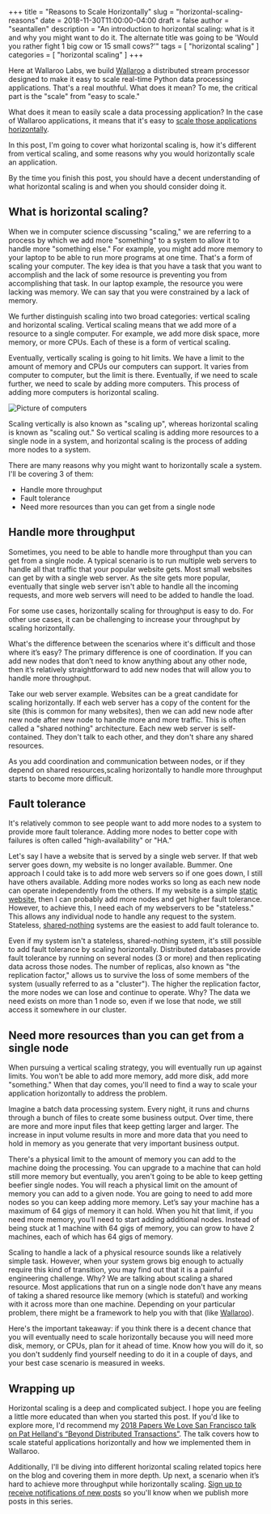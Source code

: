 +++
title = "Reasons to Scale Horizontally"
slug = "horizontal-scaling-reasons"
date = 2018-11-30T11:00:00-04:00
draft = false
author = "seantallen"
description = "An introduction to horizontal scaling: what is it and why you might want to do it. The alternate title was going to be 'Would you rather fight 1 big cow or 15 small cows?'"
tags = [
  "horizontal scaling"
]
categories = [
    "horizontal scaling"
]
+++

Here at Wallaroo Labs, we build [Wallaroo](https://github.com/wallaroolabs/wallaroo) a distributed stream processor designed to make it easy to scale real-time Python data processing applications. That's a real mouthful. What does it mean? To me, the critical part is the "scale" from "easy to scale."

What does it mean to easily scale a data processing application? In the case of Wallaroo applications, it means that it's easy to [scale those applications horizontally](https://en.wikipedia.org/wiki/Scalability#Horizontal_and_vertical_scaling). 

In this post, I'm going to cover what horizontal scaling is, how it's different from vertical scaling, and some reasons why you would horizontally scale an application. 

By the time you finish this post, you should have a decent understanding of what horizontal scaling is and when you should consider doing it. 

## What is horizontal scaling?

When we in computer science discussing "scaling," we are referring to a process by which we add more "something" to a system to allow it to handle more "something else." For example, you might add more memory to your laptop to be able to run more programs at one time. That's a form of scaling your computer. The key idea is that you have a task that you want to accomplish and the lack of some resource is preventing you from accomplishing that task. In our laptop example, the resource you were lacking was memory. We can say that you were constrained by a lack of memory.

We further distinguish scaling into two broad categories: vertical scaling and horizontal scaling. Vertical scaling means that we add more of a resource to a single computer. For example, we add more disk space, more memory, or more CPUs. Each of these is a form of vertical scaling.

Eventually, vertically scaling is going to hit limits. We have a limit to the amount of memory and CPUs our computers can support. It varies from computer to computer, but the limit is there. Eventually, if we need to scale further, we need to scale by adding more computers. This process of adding more computers is horizontal scaling. 

![Picture of computers](/images/post/horizontal-scaling/types-of-scaling.png "Scaling!")

Scaling vertically is also known as "scaling up", whereas horizontal scaling is known as "scaling out." So vertical scaling is adding more resources to a single node in a system, and horizontal scaling is the process of adding more nodes to a system.

There are many reasons why you might want to horizontally scale a system. I'll be covering 3 of them:

- Handle more throughput
- Fault tolerance
- Need more resources than you can get from a single node

## Handle more throughput

Sometimes, you need to be able to handle more throughput than you can get from a single node. A typical scenario is to run multiple web servers to handle all that traffic that your popular website gets. Most small websites can get by with a single web server. As the site gets more popular, eventually that single web server isn't able to handle all the incoming requests, and more web servers will need to be added to handle the load.

For some use cases, horizontally scaling for throughput is easy to do. For other use cases, it can be challenging to increase your throughput by scaling horizontally. 

What's the difference between the scenarios where it's difficult and those where it’s easy? The primary difference is one of coordination. If you can add new nodes that don’t need to know anything about any other node, then it’s relatively straightforward to add new nodes that will allow you to handle more throughput.

Take our web server example. Websites can be a great candidate for scaling horizontally. If each web server has a copy of the content for the site (this is common for many websites), then we can add new node after new node after new node to handle more and more traffic. This is often called a "shared nothing" architecture. Each new web server is self-contained. They don't talk to each other, and they don't share any shared resources.

As you add coordination and communication between nodes, or if they depend on shared resources,scaling horizontally to handle more throughput starts to become more difficult.

## Fault tolerance

It's relatively common to see people want to add more nodes to a system to provide more fault tolerance. Adding more nodes to better cope with failures is often called "high-availability" or "HA." 

Let's say I have a website that is served by a single web server. If that web server goes down, my website is no longer available. Bummer. One approach I could take is to add more web servers so if one goes down, I still have others available. Adding more nodes works so long as each new node can operate independently from the others. If my website is a simple [static website](https://en.wikipedia.org/wiki/Static_web_page), then I can probably add more nodes and get higher fault tolerance. However, to achieve this, I need each of my webservers to be "stateless." This allows any individual node to handle any request to the system. Stateless, [shared-nothing](https://en.wikipedia.org/wiki/Shared-nothing_architecture) systems are the easiest to add fault tolerance to.

Even if my system isn't a stateless, shared-nothing system, it's still possible to add fault tolerance by scaling horizontally. Distributed databases provide fault tolerance by running on several nodes (3 or more) and then replicating data across those nodes. The number of replicas, also known as "the replication factor," allows us to survive the loss of some members of the system (usually referred to as a "cluster"). The higher the replication factor, the more nodes we can lose and continue to operate. Why? The data we need exists on more than 1 node so, even if we lose that node, we still access it somewhere in our cluster.

## Need more resources than you can get from a single node

When pursuing a vertical scaling strategy, you will eventually run up against limits. You won't be able to add more memory, add more disk, add more "something." When that day comes, you'll need to find a way to scale your application horizontally to address the problem.

Imagine a batch data processing system. Every night, it runs and churns through a bunch of files to create some business output. Over time, there are more and more input files that keep getting larger and larger. The increase in input volume results in more and more data that you need to hold in memory as you generate that very important business output. 

There's a physical limit to the amount of memory you can add to the machine doing the processing. You can upgrade to a machine that can hold still more memory but eventually, you aren't going to be able to keep getting beefier single nodes. You will reach a physical limit on the amount of memory you can add to a given node. You are going to need to add more nodes so you can keep adding more memory. Let’s say your machine has a maximum of 64 gigs of memory it can hold. When you hit that limit, if you need more memory, you’ll need to start adding additional nodes. Instead of being stuck at 1 machine with 64 gigs of memory, you can grow to have 2 machines, each of which has 64 gigs of memory. 

Scaling to handle a lack of a physical resource sounds like a relatively simple task. However, when your system grows big enough to actually require this kind of transition, you may find out that it is a painful engineering challenge. Why? We are talking about scaling a shared resource. Most applications that run on a single node don't have any means of taking a shared resource like memory (which is stateful) and working with it across more than one machine. Depending on your particular problem, there might be a framework to help you with that (like [Wallaroo](https://blog.wallaroolabs.com/2017/10/how-wallaroo-scales-distributed-state/)). 

Here's the important takeaway: if you think there is a decent chance that you will eventually need to scale horizontally because you will need more disk, memory, or CPUs, plan for it ahead of time. Know how you will do it, so you don't suddenly find yourself needing to do it in a couple of days, and your best case scenario is measured in weeks.

## Wrapping up 

Horizontal scaling is a deep and complicated subject. I hope you are feeling a little more educated than when you started this post. If you'd like to explore more, I'd recommend my [2018 Papers We Love San Francisco talk on Pat Helland's “Beyond Distributed Transactions”](https://www.youtube.com/watch?v=xI56ox7dcRQ&feature=youtu.be). The talk covers how to scale stateful applications horizontally and how we implemented them in Wallaroo.

Additionally, I'll be diving into different horizontal scaling related topics here on the blog and covering them in more depth. Up next, a scenario when it’s hard to achieve more throughput while horizontally scaling. [Sign up to receive notifications of new posts](https://blog.wallaroolabs.com/subscribe/) so you'll know when we publish more posts in this series.
